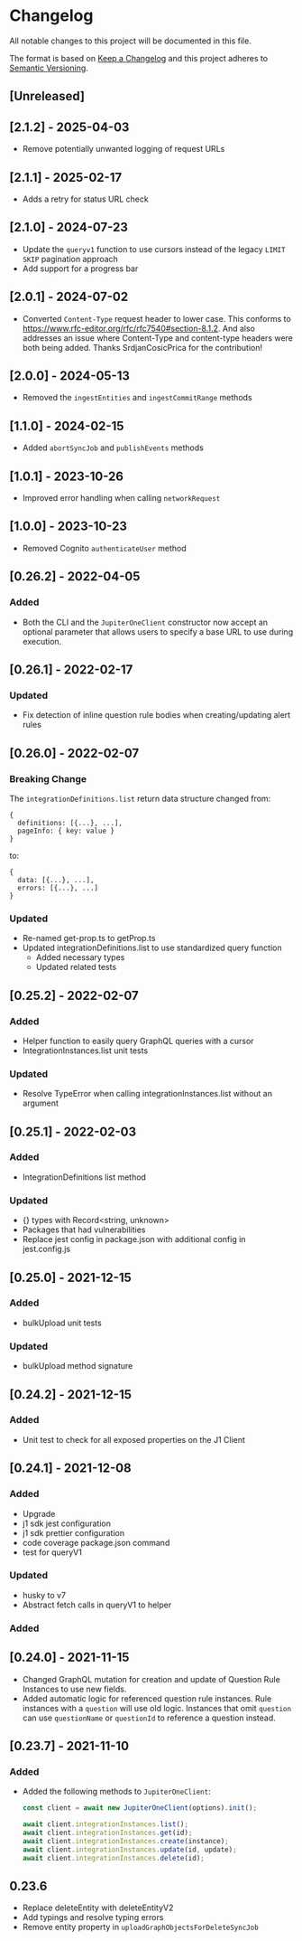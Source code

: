 # Changelog

All notable changes to this project will be documented in this file.

The format is based on [Keep a Changelog](http://keepachangelog.com/en/1.0.0/)
and this project adheres to
[Semantic Versioning](http://semver.org/spec/v2.0.0.html).

## [Unreleased]

## [2.1.2] - 2025-04-03

- Remove potentially unwanted logging of request URLs

## [2.1.1] - 2025-02-17

- Adds a retry for status URL check

## [2.1.0] - 2024-07-23

- Update the `queryv1` function to use cursors instead of the legacy `LIMIT SKIP` pagination approach
- Add support for a progress bar

## [2.0.1] - 2024-07-02

- Converted `Content-Type` request header to lower case. This conforms to https://www.rfc-editor.org/rfc/rfc7540#section-8.1.2. And also addresses an issue where Content-Type and content-type headers were both being added.
 Thanks SrdjanCosicPrica for the contribution!

## [2.0.0] - 2024-05-13

- Removed the `ingestEntities` and `ingestCommitRange` methods

## [1.1.0] - 2024-02-15

- Added `abortSyncJob` and `publishEvents` methods

## [1.0.1] - 2023-10-26

- Improved error handling when calling `networkRequest`
  
## [1.0.0] - 2023-10-23

- Removed Cognito `authenticateUser` method

## [0.26.2] - 2022-04-05

### Added

- Both the CLI and the `JupiterOneClient` constructor now accept an optional
  parameter that allows users to specify a base URL to use during execution.

## [0.26.1] - 2022-02-17

### Updated

- Fix detection of inline question rule bodies when creating/updating alert
  rules

## [0.26.0] - 2022-02-07

### Breaking Change

The `integrationDefinitions.list` return data structure changed from:

```
{
  definitions: [{...}, ...],
  pageInfo: { key: value }
}
```

to:

```
{
  data: [{...}, ...],
  errors: [{...}, ...]
}
```

### Updated

- Re-named get-prop.ts to getProp.ts
- Updated integrationDefinitions.list to use standardized query function
  - Added necessary types
  - Updated related tests

## [0.25.2] - 2022-02-07

### Added

- Helper function to easily query GraphQL queries with a cursor
- IntegrationInstances.list unit tests

### Updated

- Resolve TypeError when calling integrationInstances.list without an argument

## [0.25.1] - 2022-02-03

### Added

- IntegrationDefinitions list method

### Updated

- {} types with Record<string, unknown>
- Packages that had vulnerabilities
- Replace jest config in package.json with additional config in jest.config.js

## [0.25.0] - 2021-12-15

### Added

- bulkUpload unit tests

### Updated

- bulkUpload method signature

## [0.24.2] - 2021-12-15

### Added

- Unit test to check for all exposed properties on the J1 Client

## [0.24.1] - 2021-12-08

### Added

- Upgrade
- j1 sdk jest configuration
- j1 sdk prettier configuration
- code coverage package.json command
- test for queryV1

### Updated

- husky to v7
- Abstract fetch calls in queryV1 to helper

### Added

## [0.24.0] - 2021-11-15

- Changed GraphQL mutation for creation and update of Question Rule Instances to
  use new fields.
- Added automatic logic for referenced question rule instances. Rule instances
  with a `question` will use old logic. Instances that omit `question` can use
  `questionName` or `questionId` to reference a question instead.

## [0.23.7] - 2021-11-10

### Added

- Added the following methods to `JupiterOneClient`:

  ```ts
  const client = await new JupiterOneClient(options).init();

  await client.integrationInstances.list();
  await client.integrationInstances.get(id);
  await client.integrationInstances.create(instance);
  await client.integrationInstances.update(id, update);
  await client.integrationInstances.delete(id);
  ```

## 0.23.6

- Replace deleteEntity with deleteEntityV2
- Add typings and resolve typing errors
- Remove entity property in `uploadGraphObjectsForDeleteSyncJob`
